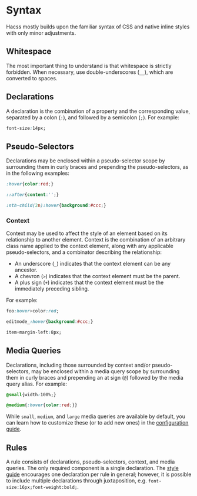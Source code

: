 # Syntax

Hacss mostly builds upon the familiar syntax of CSS and native inline styles
with only minor adjustments.

## Whitespace

The most important thing to understand is that whitespace is strictly forbidden.
When necessary, use double-underscores (`__`), which are converted to spaces.

## Declarations

A declaration is the combination of a property and the corresponding value,
separated by a colon (`:`), and followed by a semicolon (`;`). For example:

```css
font-size:14px;
```

## Pseudo-Selectors

Declarations may be enclosed within a pseudo-selector scope by surrounding them
in curly braces and prepending the pseudo-selectors, as in the following
examples:

```css
:hover{color:red;}
```

```css
::after{content:'';}
```

```css
:nth-child(2n):hover{background:#ccc;}
```

### Context

Context may be used to affect the style of an element based on its relationship
to another element. Context is the combination of an arbitrary class name
applied to the context element, along with any applicable pseudo-selectors, and
a combinator describing the relationship:

* An underscore (`_`) indicates that the context element can be any ancestor.
* A chevron (`>`) indicates that the context element must be the parent.
* A plus sign (`+`) indicates that the context element must be the immediately
  preceding sibling.

For example:

```css
foo:hover>color:red;
```

```css
editmode_:hover{background:#ccc;}
```

```css
item+margin-left:8px;
```

## Media Queries

Declarations, including those surrounded by context and/or pseudo-selectors, may
be enclosed within a media query scope by surrounding them in curly braces and
prepending an at sign (`@`) followed by the media query alias. For example:

```css
@small{width:100%;}
```

```css
@medium{:hover{color:red;}}
```

While `small`, `medium`, and `large` media queries are available by default, you
can learn how to customize these (or to add new ones) in the
[configuration guide](configuration-guide.md).

## Rules

A rule consists of declarations, pseudo-selectors, context, and media queries.
The only required component is a single declaration. The
[style guide](style-guide.md) encourages one declaration per rule in general;
however, it is possible to include multiple declarations through juxtaposition,
e.g. `font-size:16px;font-weight:bold;`.
